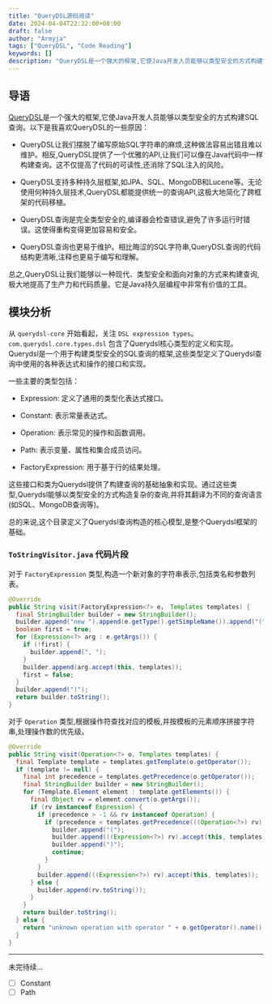 ```yaml
---
title: "QueryDSL源码阅读"
date: 2024-04-04T22:32:00+08:00
draft: false
author: "Armyja"
tags: ["QueryDSL", "Code Reading"]
keywords: []
description: "QueryDSL是一个强大的框架,它使Java开发人员能够以类型安全的方式构建SQL查询。"
---
```

## 导语

[QueryDSL](https://github.com/querydsl/querydsl)是一个强大的框架,它使Java开发人员能够以类型安全的方式构建SQL查询。以下是我喜欢QueryDSL的一些原因：

- QueryDSL让我们摆脱了编写原始SQL字符串的麻烦,这种做法容易出错且难以维护。相反,QueryDSL提供了一个优雅的API,让我们可以像在Java代码中一样构建查询。这不仅提高了代码的可读性,还消除了SQL注入的风险。

- QueryDSL支持多种持久层框架,如JPA、SQL、MongoDB和Lucene等。无论使用何种持久层技术,QueryDSL都能提供统一的查询API,这极大地简化了跨框架的代码移植。

- QueryDSL查询是完全类型安全的,编译器会检查错误,避免了许多运行时错误。这使得重构变得更加容易和安全。

- QueryDSL查询也更易于维护。相比晦涩的SQL字符串,QueryDSL查询的代码结构更清晰,注释也更易于编写和理解。

总之,QueryDSL让我们能够以一种现代、类型安全和面向对象的方式来构建查询,极大地提高了生产力和代码质量。它是Java持久层编程中非常有价值的工具。

## 模块分析

从 `querydsl-core` 开始看起，关注 `DSL expression types`。`com.querydsl.core.types.dsl` 包含了Querydsl核心类型的定义和实现。Querydsl是一个用于构建类型安全的SQL查询的框架,这些类型定义了Querydsl查询中使用的各种表达式和操作的接口和实现。

一些主要的类型包括：

- Expression: 定义了通用的类型化表达式接口。

- Constant: 表示常量表达式。

- Operation: 表示常见的操作和函数调用。

- Path: 表示变量、属性和集合成员访问。

- FactoryExpression: 用于基于行的结果处理。

这些接口和类为Querydsl提供了构建查询的基础抽象和实现。通过这些类型,Querydsl能够以类型安全的方式构造复杂的查询,并将其翻译为不同的查询语言(如SQL、MongoDB查询等)。

总的来说,这个目录定义了Querydsl查询构造的核心模型,是整个Querydsl框架的基础。

### `ToStringVisitor.java` 代码片段

对于 `FactoryExpression` 类型,构造一个新对象的字符串表示,包括类名和参数列表。
```java
@Override
public String visit(FactoryExpression<?> e， Templates templates) {
  final StringBuilder builder = new StringBuilder();
  builder.append("new ").append(e.getType().getSimpleName()).append("(");
  boolean first = true;
  for (Expression<?> arg : e.getArgs()) {
    if (!first) {
      builder.append(", ");
    }
    builder.append(arg.accept(this, templates));
    first = false;
  }
  builder.append(")");
  return builder.toString();
}
```

对于 `Operation` 类型,根据操作符查找对应的模板,并按模板的元素顺序拼接字符串,处理操作数的优先级。
```java
@Override
public String visit(Operation<?> o, Templates templates) {
  final Template template = templates.getTemplate(o.getOperator());
  if (template != null) {
    final int precedence = templates.getPrecedence(o.getOperator());
    final StringBuilder builder = new StringBuilder();
    for (Template.Element element : template.getElements()) {
      final Object rv = element.convert(o.getArgs());
      if (rv instanceof Expression) {
        if (precedence > -1 && rv instanceof Operation) {
          if (precedence < templates.getPrecedence(((Operation<?>) rv).getOperator())) {
            builder.append("(");
            builder.append(((Expression<?>) rv).accept(this, templates));
            builder.append(")");
            continue;
          }
        }
        builder.append(((Expression<?>) rv).accept(this, templates));
      } else {
        builder.append(rv.toString());
      }
    }
    return builder.toString();
  } else {
    return "unknown operation with operator " + o.getOperator().name() + " and args " + o.getArgs();
  }
}
```
---
未完待续...
- [ ] Constant
- [ ] Path